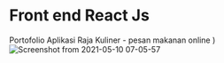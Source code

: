 # Front end React Js
Portofolio Aplikasi Raja Kuliner - pesan makanan online )
![Screenshot from 2021-05-10 07-05-57](https://user-images.githubusercontent.com/54059328/117591370-5e2d4780-b15e-11eb-98c7-52054ab72e16.png)
